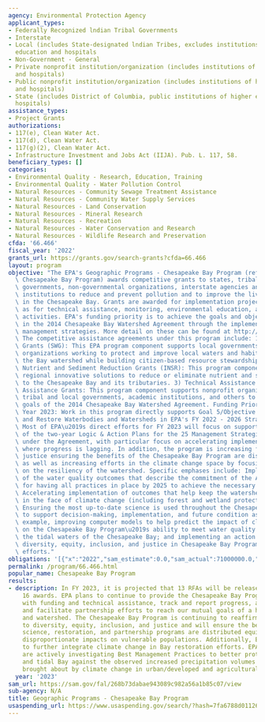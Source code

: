 ```yaml
---
agency: Environmental Protection Agency
applicant_types:
- Federally Recognized lndian Tribal Governments
- Interstate
- Local (includes State-designated lndian Tribes, excludes institutions of higher
  education and hospitals
- Non-Government - General
- Private nonprofit institution/organization (includes institutions of higher education
  and hospitals)
- Public nonprofit institution/organization (includes institutions of higher education
  and hospitals)
- State (includes District of Columbia, public institutions of higher education and
  hospitals)
assistance_types:
- Project Grants
authorizations:
- 117(e), Clean Water Act.
- 117(d), Clean Water Act.
- 117(g)(2), Clean Water Act.
- Infrastructure Investment and Jobs Act (IIJA). Pub. L. 117, 58.
beneficiary_types: []
categories:
- Environmental Quality - Research, Education, Training
- Environmental Quality - Water Pollution Control
- Natural Resources - Community Sewage Treatment Assistance
- Natural Resources - Community Water Supply Services
- Natural Resources - Land Conservation
- Natural Resources - Mineral Research
- Natural Resources - Recreation
- Natural Resources - Water Conservation and Research
- Natural Resources - Wildlife Research and Preservation
cfda: '66.466'
fiscal_year: '2022'
grants_url: https://grants.gov/search-grants?cfda=66.466
layout: program
objective: "The EPA's Geographic Programs - Chesapeake Bay Program (referred to as\
  \ Chesapeake Bay Program) awards competitive grants to states, tribal and local\
  \ governments, non-governmental organizations, interstate agencies and academic\
  \ institutions to reduce and prevent pollution and to improve the living resources\
  \ in the Chesapeake Bay. Grants are awarded for implementation projects, as well\
  \ as for technical assistance, monitoring, environmental education, and other related\
  \ activities. EPA's funding priority is to achieve the goals and objectives established\
  \ in the 2014 Chesapeake Bay Watershed Agreement through the implementation of the\
  \ management strategies. More detail on these can be found at http://www.chesapeakeprogress.com.\
  \ The competitive assistance agreements under this program include: 1) Small Watershed\
  \ Grants (SWG): This EPA program component supports local governments and non-governmental\
  \ organizations working to protect and improve local waters and habitats across\
  \ the Bay watershed while building citizen-based resource stewardship. 2) Innovative\
  \ Nutrient and Sediment Reduction Grants (INSR): This program component supports\
  \ regional innovative solutions to reduce or eliminate nutrient and sediment pollution\
  \ to the Chesapeake Bay and its tributaries. 3) Technical Assistance and General\
  \ Assistance Grants: This program component supports nonprofit organizations, state,\
  \ tribal and local governments, academic institutions, and others to implement the\
  \ goals of the 2014 Chesapeake Bay Watershed Agreement. Funding Priorities - Fiscal\
  \ Year 2023: Work in this program directly supports Goal 5/Objective 5.2, Protect\
  \ and Restore Waterbodies and Watersheds in EPA's FY 2022 - 2026 Strategic Plan.\
  \ Most of EPA\u2019s direct efforts for FY 2023 will focus on supporting implementation\
  \ of the two-year Logic & Action Plans for the 25 Management Strategies developed\
  \ under the Agreement, with particular focus on accelerating implementation of outcomes\
  \ where progress is lagging. In addition, the program is increasing focus on environmental\
  \ justice ensuring the benefits of the Chesapeake Bay Program are distributed equitably,\
  \ as well as increasing efforts in the climate change space by focusing initiatives\
  \ on the resiliency of the watershed. Specific emphases include: Implementation\
  \ of the water quality outcomes that describe the commitment of the Agreement signatories\
  \ for having all practices in place by 2025 to achieve the necessary pollutant reductions;\
  \ Accelerating implementation of outcomes that help keep the watershed resilient\
  \ in the face of climate change (including forest and wetland protection and restoration);\
  \ Ensuring the most up-to-date science is used throughout the Chesapeake Bay Program\
  \ to support decision-making, implementation, and future condition assessment. For\
  \ example, improving computer models to help predict the impact of climate change\
  \ on the Chesapeake Bay Program\u2019s ability to meet water quality standards in\
  \ the tidal waters of the Chesapeake Bay; and implementing an action plan to improve\
  \ diversity, equity, inclusion, and justice in Chesapeake Bay Program restoration\
  \ efforts."
obligations: '[{"x":"2022","sam_estimate":0.0,"sam_actual":71000000.0,"usa_spending_actual":76210418.0},{"x":"2023","sam_estimate":64000000.0,"sam_actual":0.0,"usa_spending_actual":15895368.0},{"x":"2024","sam_estimate":64000000.0,"sam_actual":0.0,"usa_spending_actual":0.0}]'
permalink: /program/66.466.html
popular_name: Chesapeake Bay Program
results:
- description: In FY 2023, it is projected that 13 RFAs will be released for up to
    16 awards. EPA plans to continue to provide the Chesapeake Bay Program partnership
    with funding and technical assistance, track and report progress, and coordinate
    and facilitate partnership efforts to reach our mutual goals of a healthy Bay
    and watershed. The Chesapeake Bay Program is continuing to reaffirm its commitment
    to diversity, equity, inclusion, and justice and will ensure the benefits of our
    science, restoration, and partnership programs are distributed equitably without
    disproportionate impacts on vulnerable populations. Additionally, EPA will work
    to further integrate climate change in Bay restoration efforts. EPA and the partnership
    are actively investigating Best Management Practices to better protect the watershed
    and tidal Bay against the observed increased precipitation volumes and intensity
    brought about by climate change in urban/developed and agricultural regions.
  year: '2023'
sam_url: https://sam.gov/fal/268b73dabae943089c982a56a1b85c07/view
sub-agency: N/A
title: Geographic Programs - Chesapeake Bay Program
usaspending_url: https://www.usaspending.gov/search/?hash=7fa6788d0112633a2741d0d85e1b194d
---
```


